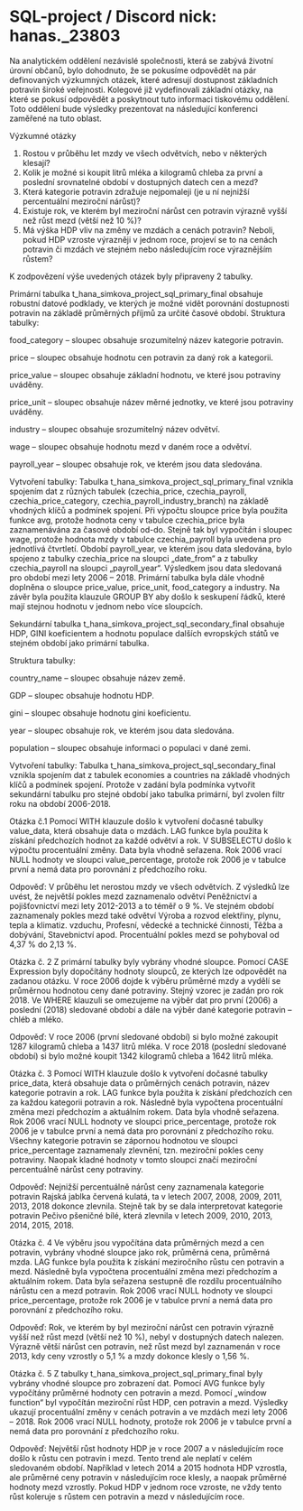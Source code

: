 # SQL-project / Discord nick: hanas._23803

Na analytickém oddělení nezávislé společnosti, která se zabývá životní úrovní občanů, bylo dohodnuto, že se pokusíme odpovědět na pár definovaných výzkumných otázek, které adresují dostupnost základních potravin široké veřejnosti. Kolegové již vydefinovali základní otázky, na které se pokusí odpovědět a poskytnout tuto informaci tiskovému oddělení. Toto oddělení bude výsledky prezentovat na následující konferenci zaměřené na tuto oblast.

Výzkumné otázky
1.	Rostou v průběhu let mzdy ve všech odvětvích, nebo v některých klesají?
2.	Kolik je možné si koupit litrů mléka a kilogramů chleba za první a poslední srovnatelné období v dostupných datech cen a mezd?
3.	Která kategorie potravin zdražuje nejpomaleji (je u ní nejnižší percentuální meziroční nárůst)?
4.	Existuje rok, ve kterém byl meziroční nárůst cen potravin výrazně vyšší než růst mezd (větší než 10 %)?
5.	Má výška HDP vliv na změny ve mzdách a cenách potravin? Neboli, pokud HDP vzroste výrazněji v jednom roce, projeví se to na cenách potravin či mzdách ve stejném nebo následujícím roce výraznějším růstem?

K zodpovězení výše uvedených otázek byly připraveny 2 tabulky.

Primární tabulka t_hana_simkova_project_sql_primary_final obsahuje robustní datové podklady, ve kterých je možné vidět porovnání dostupnosti potravin na základě průměrných příjmů za určité časové období. 
Struktura tabulky: 

food_category – sloupec obsahuje srozumitelný název kategorie potravin.

price – sloupec obsahuje hodnotu cen potravin za daný rok a kategorii.

price_value – sloupec obsahuje základní hodnotu, ve které jsou potraviny uváděny.

price_unit – sloupec obsahuje název měrné jednotky, ve které jsou potraviny uváděny.

industry – sloupec obsahuje srozumitelný název odvětví.

wage – sloupec obsahuje hodnotu mezd v daném roce a odvětví. 

payroll_year – sloupec obsahuje rok, ve kterém jsou data sledována.

Vytvoření tabulky:
Tabulka t_hana_simkova_project_sql_primary_final vznikla spojením dat z různých tabulek (czechia_price, czechia_payroll, czechia_price_category, czechia_payroll_industry_branch) na základě vhodných klíčů a podmínek spojení. 
Při výpočtu sloupce price byla použita funkce avg, protože hodnota ceny v tabulce czechia_price byla zaznamenávána za časové období od-do. 
Stejně tak byl vypočítán i sloupec wage, protože hodnota mzdy v tabulce czechia_payroll byla uvedena pro jednotlivá čtvrtletí. 
Období payroll_year, ve kterém jsou data sledována, bylo spojeno z tabulky czechia_price na sloupci „date_from“ a z tabulky czechia_payroll na sloupci „payroll_year“. Výsledkem jsou data sledovaná pro období mezi lety 2006 – 2018.
Primární tabulka byla dále vhodně doplněna o sloupce price_value, price_unit, food_category a industry.
Na závěr byla použita klauzule GROUP BY aby došlo k seskupení řádků, které mají stejnou hodnotu v jednom nebo více sloupcích. 

Sekundární tabulka t_hana_simkova_project_sql_secondary_final obsahuje HDP, GINI koeficientem a hodnotu populace dalších evropských států ve stejném období jako primární tabulka.

Struktura tabulky:

country_name – sloupec obsahuje název země.

GDP – sloupec obsahuje hodnotu HDP.

gini – sloupec obsahuje hodnotu gini koeficientu.

year – sloupec obsahuje rok, ve kterém jsou data sledována.

population – sloupec obsahuje informaci o populaci v dané zemi.

Vytvoření tabulky:
Tabulka t_hana_simkova_project_sql_secondary_final vznikla spojením dat z tabulek economies a countries na základě vhodných klíčů a podmínek spojení. Protože v zadání byla podmínka vytvořit sekundární tabulku pro stejné období jako tabulka primární, byl zvolen filtr roku na období 2006-2018.

Otázka č.1
Pomocí WITH klauzule došlo k vytvoření dočasné tabulky value_data, která obsahuje data o mzdách. LAG funkce byla použita k získání předchozích hodnot za každé odvětví a rok. V SUBSELECTU došlo k výpočtu procentuální změny. Data byla vhodně seřazena. Rok 2006 vrací NULL hodnoty ve sloupci value_percentage, protože rok 2006 je v tabulce první a nemá data pro porovnání z předchozího roku.

Odpověď: V průběhu let nerostou mzdy ve všech odvětvích. Z výsledků lze uvést, že největší pokles mezd zaznamenalo odvětví Peněžnictví a pojišťovnictví mezi lety 2012-2013 a to téměř o 9 %. Ve stejném období zaznamenaly pokles mezd také odvětví Výroba a rozvod elektřiny, plynu, tepla a klimatiz. vzduchu, Profesní, vědecké a technické činnosti, Těžba a dobývání, Stavebnictví apod. Procentuální pokles mezd se pohyboval od 4,37 % do 2,13 %.

Otázka č. 2
Z primární tabulky byly vybrány vhodné sloupce. Pomocí CASE Expression byly dopočítány hodnoty sloupců, ze kterých lze odpovědět na zadanou otázku. V roce 2006 dojde k výběru průměrné mzdy a vydělí se průměrnou hodnotou ceny dané potraviny. Stejný vzorec je zadán pro rok 2018. Ve WHERE klauzuli se omezujeme na výběr dat pro první (2006) a poslední (2018) sledované období a dále na výběr dané kategorie potravin – chléb a mléko.

Odpověď: V roce 2006 (první sledované období) si bylo možné zakoupit 1287 kilogramů chleba a 1437 litrů mléka. V roce 2018 (poslední sledované období) si bylo možné koupit 1342 kilogramů chleba a 1642 litrů mléka.

Otázka č. 3
Pomocí WITH klauzule došlo k vytvoření dočasné tabulky price_data, která obsahuje data o průměrných cenách potravin, název kategorie potravin a rok. LAG funkce byla použita k získání předchozích cen za každou kategorii potravin a rok. Následně byla vypočtena procentuální změna mezi předchozím a aktuálním rokem. Data byla vhodně seřazena. Rok 2006 vrací NULL hodnoty ve sloupci price_percentage, protože rok 2006 je v tabulce první a nemá data pro porovnání z předchozího roku. Všechny kategorie potravin se zápornou hodnotou ve sloupci price_percentage zaznamenaly zlevnění, tzn. meziroční pokles ceny potraviny. Naopak kladné hodnoty v tomto sloupci značí meziroční percentuálně nárůst ceny potraviny.

Odpověď: Nejnižší percentuálně nárůst ceny zaznamenala kategorie potravin Rajská jablka červená kulatá, ta v letech 2007, 2008, 2009, 2011, 2013, 2018 dokonce zlevnila. Stejně tak by se dala interpretovat kategorie potravin Pečivo pšeničné bílé, která zlevnila v letech 2009, 2010, 2013, 2014, 2015, 2018. 

Otázka č. 4
Ve výběru jsou vypočítána data průměrných mezd a cen potravin, vybrány vhodné sloupce jako rok, průměrná cena, průměrná mzda. LAG funkce byla použita k získání meziročního růstu cen potravin a mezd. Následně byla vypočtena procentuální změna mezi předchozím a aktuálním rokem. Data byla seřazena sestupně dle rozdílu procentuálního nárůstu cen a mezd potravin. Rok 2006 vrací NULL hodnoty ve sloupci price_percentage, protože rok 2006 je v tabulce první a nemá data pro porovnání z předchozího roku.

Odpověď: Rok, ve kterém by byl meziroční nárůst cen potravin výrazně vyšší než růst mezd (větší než 10 %), nebyl v dostupných datech nalezen. Výrazně větší nárůst cen potravin, než růst mezd byl zaznamenán v roce 2013, kdy ceny vzrostly o 5,1 % a mzdy dokonce klesly o 1,56 %. 

Otázka č. 5
Z tabulky t_hana_simkova_project_sql_primary_final byly vybrány vhodné sloupce pro zobrazení dat. Pomocí AVG funkce byly vypočítány průměrné hodnoty cen potravin a mezd. Pomocí „window function“ byl vypočítán meziroční růst HDP, cen potravin a mezd. Výsledky ukazují procentuální změny v cenách potravin a ve mzdách mezi lety 2006 – 2018. Rok 2006 vrací NULL hodnoty, protože rok 2006 je v tabulce první a nemá data pro porovnání z předchozího roku.

Odpověď: Největší růst hodnoty HDP je v roce 2007 a v následujícím roce došlo k růstu cen potravin i mezd. Tento trend ale neplatí v celém sledovaném období. Například v letech 2014 a 2015 hodnota HDP vzrostla, ale průměrné ceny potravin v následujícím roce klesly, a naopak průměrné hodnoty mezd vzrostly. Pokud HDP v jednom roce vzroste, ne vždy tento růst koleruje s růstem cen potravin a mezd v následujícím roce. 

